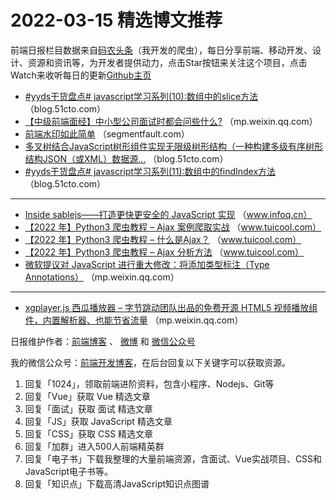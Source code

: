 # 2022-03-15 精选博文推荐

前端日报栏目数据来自[码农头条](https://toutiao.qdkfweb.cn/)（我开发的爬虫），每日分享前端、移动开发、设计、资源和资讯等，为开发者提供动力，点击Star按钮来关注这个项目，点击Watch来收听每日的更新[Github主页](https://github.com/kujian/frontendDaily)
* [#yyds干货盘点# javascript学习系列(10):数组中的slice方法](https://blog.51cto.com/u_14476028/5098719) （blog.51cto.com）
* [【中级前端面经】中小型公司面试时都会问些什么?](https://mp.weixin.qq.com/s?__biz=MzU5NDM5MDg1Mw==&mid=2247494727&idx=1&sn=7f5aca2ad8c19199715becb5d855892e) （mp.weixin.qq.com）
* [前端水印如此简单](https://segmentfault.com/a/1190000041541607) （segmentfault.com）
* [多叉树结合JavaScript树形组件实现无限级树形结构（一种构建多级有序树形结构JSON（或XML）数据源&#8230;](https://blog.51cto.com/u_11106428/5102245) （blog.51cto.com）
* [#yyds干货盘点# javascript学习系列(11):数组中的findIndex方法](https://blog.51cto.com/u_14476028/5100305) （blog.51cto.com）

***
* [Inside sablejs——打造更快更安全的 JavaScript 实现](https://www.infoq.cn/article/Rdm3z4k0Q8HkOFSxshcm) （www.infoq.cn）
* [【2022 年】Python3 爬虫教程 &#8211; Ajax 案例爬取实战](http://www.tuicool.com/articles/hit/YVVR73i) （www.tuicool.com）
* [【2022 年】Python3 爬虫教程 &#8211; 什么是Ajax？](http://www.tuicool.com/articles/hit/Mvuu6fQ) （www.tuicool.com）
* [【2022 年】Python3 爬虫教程 &#8211; Ajax 分析方法](http://www.tuicool.com/articles/hit/MRVzQfy) （www.tuicool.com）
* [微软提议对 JavaScript 进行重大修改：将添加类型标注（Type Annotations）](https://mp.weixin.qq.com/s?__biz=MjM5NTEwMTAwNg==&mid=2650261620&idx=1&sn=653a654013b00c8e9e6a7d865389d1ec) （mp.weixin.qq.com）

***
* [xgplayer.js 西瓜播放器 &#8211; 字节跳动团队出品的免费开源 HTML5 视频播放组件，内置解析器、也能节省流量](https://mp.weixin.qq.com/s?__biz=MzI0MDIwNTQ1Mg==&mid=2676498049&idx=1&sn=a66f6e851ac1050f0fbff5f887206d75) （mp.weixin.qq.com）

日报维护作者：[前端博客](https://qdkfweb.cn/) 、 [微博](http://weibo.com/kujian) 和 [微信公众号](https://open.weixin.qq.com/qr/code?username=caibaojian_com)

我的微信公众号：[前端开发博客](https://open.weixin.qq.com/qr/code?username=caibaojian_com)，在后台回复以下关键字可以获取资源。

1. 回复「1024」，领取前端进阶资料，包含小程序、Nodejs、Git等
2. 回复「Vue」获取 Vue 精选文章
3. 回复「面试」获取 面试 精选文章
4. 回复「JS」获取 JavaScript 精选文章
5. 回复「CSS」获取 CSS 精选文章
6. 回复「加群」进入500人前端精英群
7. 回复「电子书」下载我整理的大量前端资源，含面试、Vue实战项目、CSS和JavaScript电子书等。
8. 回复「知识点」下载高清JavaScript知识点图谱
